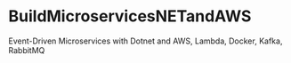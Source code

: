 # BuildMicroservicesNETandAWS
Event-Driven Microservices with Dotnet and AWS, Lambda, Docker, Kafka, RabbitMQ
